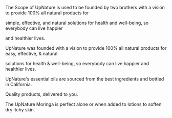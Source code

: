 The Scope of UpNature is used to be founded by two brothers with a vision to provide 100% all natural products for 

simple, effective, and natural solutions for health and well-being, so everybody can live happier

and healthier lives.

UpNature was founded with a vision to provide 100% all natural products for easy, effective, & natural

solutions for health & well-being, so everybody can live happier and healthier lives.

UpNature's essential oils are sourced from the best ingredients and bottled in California. 

Quality products, delivered to you.

The UpNature Moringa is perfect alone or when added to lotions to soften dry itchy skin.

